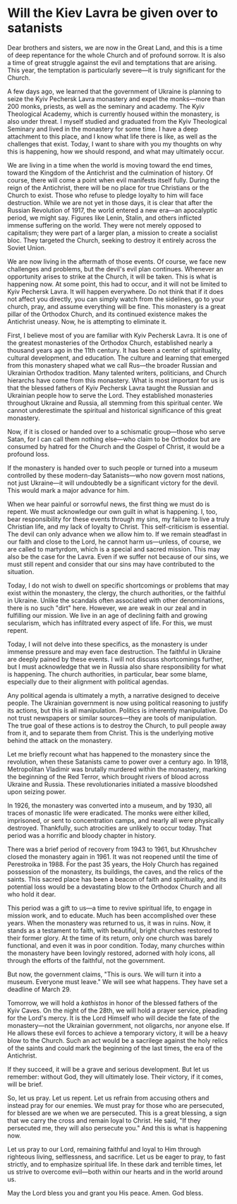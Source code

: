 # Will the Kiev Lavra be given over to satanists

Dear brothers and sisters, we are now in the Great Land, and this is a time of deep repentance for the whole Church and of profound sorrow. It is also a time of great struggle against the evil and temptations that are arising. This year, the temptation is particularly severe—it is truly significant for the Church.

A few days ago, we learned that the government of Ukraine is planning to seize the Kyiv Pechersk Lavra monastery and expel the monks—more than 200 monks, priests, as well as the seminary and academy. The Kyiv Theological Academy, which is currently housed within the monastery, is also under threat. I myself studied and graduated from the Kyiv Theological Seminary and lived in the monastery for some time. I have a deep attachment to this place, and I know what life there is like, as well as the challenges that exist. Today, I want to share with you my thoughts on why this is happening, how we should respond, and what may ultimately occur.

We are living in a time when the world is moving toward the end times, toward the Kingdom of the Antichrist and the culmination of history. Of course, there will come a point when evil manifests itself fully. During the reign of the Antichrist, there will be no place for true Christians or the Church to exist. Those who refuse to pledge loyalty to him will face destruction. While we are not yet in those days, it is clear that after the Russian Revolution of 1917, the world entered a new era—an apocalyptic period, we might say. Figures like Lenin, Stalin, and others inflicted immense suffering on the world. They were not merely opposed to capitalism; they were part of a larger plan, a mission to create a socialist bloc. They targeted the Church, seeking to destroy it entirely across the Soviet Union.

We are now living in the aftermath of those events. Of course, we face new challenges and problems, but the devil's evil plan continues. Whenever an opportunity arises to strike at the Church, it will be taken. This is what is happening now. At some point, this had to occur, and it will not be limited to Kyiv Pechersk Lavra. It will happen everywhere. Do not think that if it does not affect you directly, you can simply watch from the sidelines, go to your church, pray, and assume everything will be fine. This monastery is a great pillar of the Orthodox Church, and its continued existence makes the Antichrist uneasy. Now, he is attempting to eliminate it.

First, I believe most of you are familiar with Kyiv Pechersk Lavra. It is one of the greatest monasteries of the Orthodox Church, established nearly a thousand years ago in the 11th century. It has been a center of spirituality, cultural development, and education. The culture and learning that emerged from this monastery shaped what we call Rus—the broader Russian and Ukrainian Orthodox tradition. Many talented writers, politicians, and Church hierarchs have come from this monastery. What is most important for us is that the blessed fathers of Kyiv Pechersk Lavra taught the Russian and Ukrainian people how to serve the Lord. They established monasteries throughout Ukraine and Russia, all stemming from this spiritual center. We cannot underestimate the spiritual and historical significance of this great monastery.

Now, if it is closed or handed over to a schismatic group—those who serve Satan, for I can call them nothing else—who claim to be Orthodox but are consumed by hatred for the Church and the Gospel of Christ, it would be a profound loss.

If the monastery is handed over to such people or turned into a museum controlled by these modern-day Satanists—who now govern most nations, not just Ukraine—it will undoubtedly be a significant victory for the devil. This would mark a major advance for him.  

When we hear painful or sorrowful news, the first thing we must do is repent. We must acknowledge our own guilt in what is happening. I, too, bear responsibility for these events through my sins, my failure to live a truly Christian life, and my lack of loyalty to Christ. This self-criticism is essential. The devil can only advance when we allow him to. If we remain steadfast in our faith and close to the Lord, he cannot harm us—unless, of course, we are called to martyrdom, which is a special and sacred mission. This may also be the case for the Lavra. Even if we suffer not because of our sins, we must still repent and consider that our sins may have contributed to the situation.  

Today, I do not wish to dwell on specific shortcomings or problems that may exist within the monastery, the clergy, the church authorities, or the faithful in Ukraine. Unlike the scandals often associated with other denominations, there is no such "dirt" here. However, we are weak in our zeal and in fulfilling our mission. We live in an age of declining faith and growing secularism, which has infiltrated every aspect of life. For this, we must repent.  

Today, I will not delve into these specifics, as the monastery is under immense pressure and may even face destruction. The faithful in Ukraine are deeply pained by these events. I will not discuss shortcomings further, but I must acknowledge that we in Russia also share responsibility for what is happening. The church authorities, in particular, bear some blame, especially due to their alignment with political agendas.  

Any political agenda is ultimately a myth, a narrative designed to deceive people. The Ukrainian government is now using political reasoning to justify its actions, but this is all manipulation. Politics is inherently manipulative. Do not trust newspapers or similar sources—they are tools of manipulation. The true goal of these actions is to destroy the Church, to pull people away from it, and to separate them from Christ. This is the underlying motive behind the attack on the monastery.  

Let me briefly recount what has happened to the monastery since the revolution, when these Satanists came to power over a century ago. In 1918, Metropolitan Vladimir was brutally murdered within the monastery, marking the beginning of the Red Terror, which brought rivers of blood across Ukraine and Russia. These revolutionaries initiated a massive bloodshed upon seizing power.  

In 1926, the monastery was converted into a museum, and by 1930, all traces of monastic life were eradicated. The monks were either killed, imprisoned, or sent to concentration camps, and nearly all were physically destroyed. Thankfully, such atrocities are unlikely to occur today. That period was a horrific and bloody chapter in history.  

There was a brief period of recovery from 1943 to 1961, but Khrushchev closed the monastery again in 1961. It was not reopened until the time of Perestroika in 1988. For the past 35 years, the Holy Church has regained possession of the monastery, its buildings, the caves, and the relics of the saints. This sacred place has been a beacon of faith and spirituality, and its potential loss would be a devastating blow to the Orthodox Church and all who hold it dear.

This period was a gift to us—a time to revive spiritual life, to engage in mission work, and to educate. Much has been accomplished over these years. When the monastery was returned to us, it was in ruins. Now, it stands as a testament to faith, with beautiful, bright churches restored to their former glory. At the time of its return, only one church was barely functional, and even it was in poor condition. Today, many churches within the monastery have been lovingly restored, adorned with holy icons, all through the efforts of the faithful, not the government.  

But now, the government claims, "This is ours. We will turn it into a museum. Everyone must leave." We will see what happens. They have set a deadline of March 29.  

Tomorrow, we will hold a *kathistos* in honor of the blessed fathers of the Kyiv Caves. On the night of the 28th, we will hold a prayer service, pleading for the Lord's mercy. It is the Lord Himself who will decide the fate of the monastery—not the Ukrainian government, not oligarchs, nor anyone else. If He allows these evil forces to achieve a temporary victory, it will be a heavy blow to the Church. Such an act would be a sacrilege against the holy relics of the saints and could mark the beginning of the last times, the era of the Antichrist.  

If they succeed, it will be a grave and serious development. But let us remember: without God, they will ultimately lose. Their victory, if it comes, will be brief.  

So, let us pray. Let us repent. Let us refrain from accusing others and instead pray for our enemies. We must pray for those who are persecuted, for blessed are we when we are persecuted. This is a great blessing, a sign that we carry the cross and remain loyal to Christ. He said, "If they persecuted me, they will also persecute you." And this is what is happening now.  

Let us pray to our Lord, remaining faithful and loyal to Him through righteous living, selflessness, and sacrifice. Let us be eager to pray, to fast strictly, and to emphasize spiritual life. In these dark and terrible times, let us strive to overcome evil—both within our hearts and in the world around us.  

May the Lord bless you and grant you His peace. Amen. God bless.

